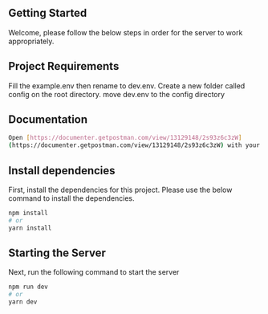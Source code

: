  
## Getting Started 
Welcome, please follow the below steps in order for the server to 
work appropriately. 
 
## Project Requirements 
Fill the example.env then rename to dev.env. Create a new folder called 
config on the root directory. move dev.env to the config directory 
 
 
## Documentation 
```bash 
Open [https://documenter.getpostman.com/view/13129148/2s93z6c3zW] 
(https://documenter.getpostman.com/view/13129148/2s93z6c3zW) with your browser to see. 
``` 
## Install dependencies 
 
First, install the dependencies for this project. 
Please use the below command to install the dependencies. 
 
```bash 
npm install 
# or 
yarn install 
``` 
 
## Starting the Server 
Next, run the following command to start the server 
 
```bash 
npm run dev 
# or 
yarn dev 
``` 
 
 
 
 
 
 
 
 
 
 
 
 
 
 
 
 
 
 
 
 
 
 
 
 
 
 
 
 
 
 
 
 
 
 
 
 
 
 
 
 
 
 
 
 
 
 
 
 
 
 
 
 
 
 
 
 
 
 
 
 
 
 
 
 
 
 
 
 
 
 
 
 
 
 
 
 
 
 
 
 
 
 
 
 
 
 
 
 
 
 
 
 
 
 
 
 
 
 
 
 
 
 
 
 
 
 
 
 
 
 
 
 
 
 
 
 
 
 
 
 
 
 
 
 
 
 
 
 
 
 
 
 
 
 
 
 
 
 
 
 
 
 
 
 
 
 
 
 
 
 
 
 
 
 
 
 
 
 
 
 
 
 
 
 
 
 
 
 
 
 
 
 
 
 
 
 
 
 
 
 
 
 
 
 
 
 
 
 
 
 
 
 
 
 
 
 
 
 
 
 
 
 
 
 
 
 
 
 
 
 
 
 
 
 
 

